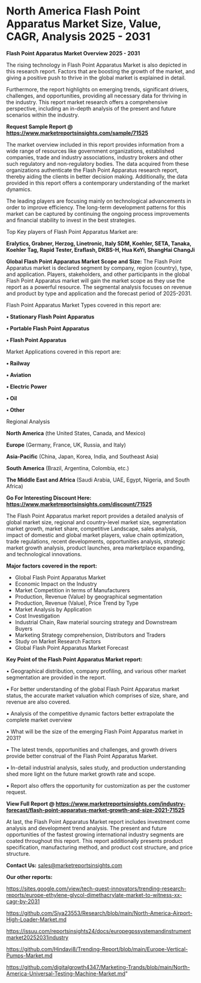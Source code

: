 # North America Flash Point Apparatus Market Size, Value, CAGR, Analysis 2025 - 2031

<Strong> Flash Point Apparatus Market Overview 2025 - 2031</strong>

The rising technology in Flash Point Apparatus Market is also depicted in this research report. Factors that are boosting the growth of the market, and giving a positive push to thrive in the global market is explained in detail.

Furthermore, the report highlights on emerging trends, significant drivers, challenges, and opportunities, providing all necessary data for thriving in the industry. This report market research offers a comprehensive perspective, including an in-depth analysis of the present and future scenarios within the industry.

<strong>Request Sample Report @ <a href=https://www.marketreportsinsights.com/sample/71525>https://www.marketreportsinsights.com/sample/71525</a></strong>

The market overview included in this report provides information from a wide range of resources like government organizations, established companies, trade and industry associations, industry brokers and other such regulatory and non-regulatory bodies. The data acquired from these organizations authenticate the Flash Point Apparatus research report, thereby aiding the clients in better decision making. Additionally, the data provided in this report offers a contemporary understanding of the market dynamics.

The leading players are focusing mainly on technological advancements in order to improve efficiency. The long-term development patterns for this market can be captured by continuing the ongoing process improvements and financial stability to invest in the best strategies.

Top Key players of Flash Point Apparatus Market are:

<strong>Eralytics, Grabner, Herzog, Linetronic, Italy SDM, Koehler, SETA, Tanaka, Koehler Tag, Rapid Tester, Eraflash, DKBS-H, Hua KeYi, ShangHai ChangJi</strong>

<strong><b>Global Flash Point Apparatus Market Scope and Size:</b></strong>
The Flash Point Apparatus market is declared segment by company, region (country), type, and application. Players, stakeholders, and other participants in the global Flash Point Apparatus market will gain the market scope as they use the report as a powerful resource. The segmental analysis focuses on revenue and product by type and application and the forecast period of 2025-2031.

Flash Point Apparatus Market Types covered in this report are:

<strong>• Stationary Flash Point Apparatus

• Portable Flash Point Apparatus

• Flash Point Apparatus</strong>

Market Applications covered in this report are:

<strong>• Railway

• Aviation

• Electric Power

• Oil

• Other</strong> 

Regional Analysis

<strong>North America</strong> (the United States, Canada, and Mexico)

<strong>Europe</strong> (Germany, France, UK, Russia, and Italy)

<strong>Asia-Pacific</strong> (China, Japan, Korea, India, and Southeast Asia)

<strong>South America</strong> (Brazil, Argentina, Colombia, etc.)

<strong>The Middle East and Africa</strong> (Saudi Arabia, UAE, Egypt, Nigeria, and South Africa)

<strong>Go For Interesting Discount Here: <a href=https://www.marketreportsinsights.com/discount/71525>https://www.marketreportsinsights.com/discount/71525</a></strong>

The Flash Point Apparatus market report provides a detailed analysis of global market size, regional and country-level market size, segmentation market growth, market share, competitive Landscape, sales analysis, impact of domestic and global market players, value chain optimization, trade regulations, recent developments, opportunities analysis, strategic market growth analysis, product launches, area marketplace expanding, and technological innovations.

<strong><b>Major factors covered in the report:</b></strong>
<ul>
  <li>Global Flash Point Apparatus Market </li>
  <li>Economic Impact on the Industry</li>
  <li>Market Competition in terms of Manufacturers</li>
  <li>Production, Revenue (Value) by geographical segmentation</li>
  <li>Production, Revenue (Value), Price Trend by Type</li>
  <li>Market Analysis by Application</li>
  <li>Cost Investigation</li>
  <li>Industrial Chain, Raw material sourcing strategy and Downstream Buyers</li>
  <li>Marketing Strategy comprehension, Distributors and Traders</li>
  <li>Study on Market Research Factors</li>
  <li>Global Flash Point Apparatus Market Forecast</li>
</ul>

<strong><b>Key Point of the Flash Point Apparatus Market report:</b></strong>

• Geographical distribution, company profiling, and various other market segmentation are provided in the report.

• For better understanding of the global Flash Point Apparatus market status, the accurate market valuation which comprises of size, share, and revenue are also covered.

• Analysis of the competitive dynamic factors better extrapolate the complete market overview

• What will be the size of the emerging Flash Point Apparatus market in 2031?

• The latest trends, opportunities and challenges, and growth drivers provide better construal of the Flash Point Apparatus Market.

• In-detail industrial analysis, sales study, and production understanding shed more light on the future market growth rate and scope.

• Report also offers the opportunity for customization as per the customer request.

<strong><b>View Full Report @ <a href=https://www.marketreportsinsights.com/industry-forecast/flash-point-apparatus-market-growth-and-size-2021-71525>https://www.marketreportsinsights.com/industry-forecast/flash-point-apparatus-market-growth-and-size-2021-71525</a></b></strong>


At last, the Flash Point Apparatus Market report includes investment come analysis and development trend analysis. The present and future opportunities of the fastest growing international industry segments are coated throughout this report. This report additionally presents product specification, manufacturing method, and product cost structure, and price structure.

<strong>Contact Us:</strong>
sales@marketreportsinsights.com

<strong>Our other reports:</strong>

<a href=https://sites.google.com/view/tech-quest-innovators/trending-research-reports/europe-ethylene-glycol-dimethacrylate-market-to-witness-xx-cagr-by-2031>https://sites.google.com/view/tech-quest-innovators/trending-research-reports/europe-ethylene-glycol-dimethacrylate-market-to-witness-xx-cagr-by-2031</a>

<a href=https://github.com/Siya23553/Research/blob/main/North-America-Airport-High-Loader-Market.md>https://github.com/Siya23553/Research/blob/main/North-America-Airport-High-Loader-Market.md</a>

<a href=https://issuu.com/reportsinsights24/docs/europegpssystemandinstrumentmarket20252031industry>https://issuu.com/reportsinsights24/docs/europegpssystemandinstrumentmarket20252031industry</a>

<a href=https://github.com/Hindavi8/Trending-Report/blob/main/Europe-Vertical-Pumps-Market.md>https://github.com/Hindavi8/Trending-Report/blob/main/Europe-Vertical-Pumps-Market.md</a>

<a href=https://github.com/digitalgrowth4347/Marketing-Trands/blob/main/North-America-Universal-Testing-Machine-Market.md>https://github.com/digitalgrowth4347/Marketing-Trands/blob/main/North-America-Universal-Testing-Machine-Market.md</a>"
